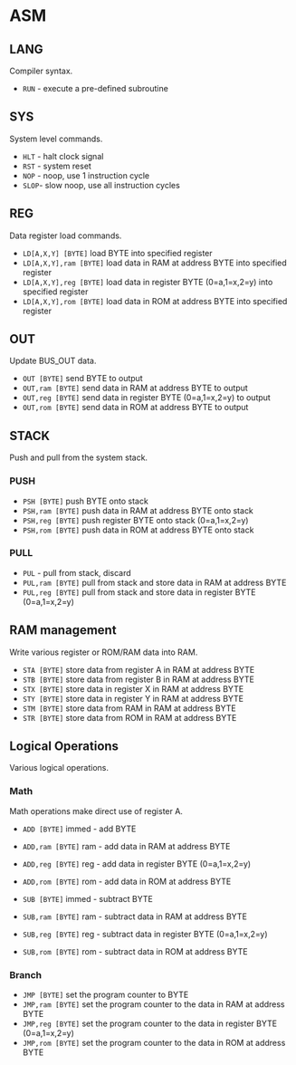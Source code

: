 # ASM

## LANG
Compiler syntax.
* `RUN` - execute a pre-defined subroutine


## SYS
System level commands.
* `HLT` - halt clock signal
* `RST` - system reset
* `NOP` - noop, use 1 instruction cycle
* `SLOP`- slow noop, use all instruction cycles

## REG
Data register load commands.
* `LD[A,X,Y] [BYTE]` load BYTE into specified register
* `LD[A,X,Y],ram [BYTE]` load data in RAM at address BYTE into specified register
* `LD[A,X,Y],reg [BYTE]` load data in register BYTE (0=a,1=x,2=y) into specified register
* `LD[A,X,Y],rom [BYTE]` load data in ROM at address BYTE into specified register

## OUT
Update BUS_OUT data.
* `OUT [BYTE]` send BYTE to output
* `OUT,ram [BYTE]` send data in RAM at address BYTE to output
* `OUT,reg [BYTE]` send data in register BYTE (0=a,1=x,2=y) to output
* `OUT,rom [BYTE]` send data in ROM at address BYTE to output

## STACK
Push and pull from the system stack.

### PUSH
* `PSH [BYTE]` push BYTE onto stack
* `PSH,ram [BYTE]` push data in RAM at address BYTE onto stack
* `PSH,reg [BYTE]` push register BYTE onto stack (0=a,1=x,2=y)
* `PSH,rom [BYTE]` push data in ROM at address BYTE onto stack

### PULL
* `PUL` - pull from stack, discard
* `PUL,ram [BYTE]` pull from stack and store data in RAM at address BYTE
* `PUL,reg [BYTE]` pull from stack and store data in register BYTE (0=a,1=x,2=y)


## RAM management
Write various register or ROM/RAM data into RAM.
* `STA [BYTE]` store data from register A in RAM at address BYTE
* `STB [BYTE]` store data from register B in RAM at address BYTE
* `STX [BYTE]` store data in register X in RAM at address BYTE
* `STY [BYTE]` store data in register Y in RAM at address BYTE
* `STM [BYTE]` store data from RAM in RAM at address BYTE
* `STR [BYTE]` store data from ROM in RAM at address BYTE

## Logical Operations
Various logical operations.

### Math
Math operations make direct use of register A.

* `ADD [BYTE]` immed - add BYTE
* `ADD,ram [BYTE]` ram - add data in RAM at address BYTE
* `ADD,reg [BYTE]` reg - add data in register BYTE (0=a,1=x,2=y)
* `ADD,rom [BYTE]` rom - add data in ROM at address BYTE

* `SUB [BYTE]` immed - subtract BYTE
* `SUB,ram [BYTE]` ram - subtract data in RAM at address BYTE
* `SUB,reg [BYTE]` reg - subtract data in register BYTE (0=a,1=x,2=y)
* `SUB,rom [BYTE]` rom - subtract data in ROM at address BYTE

### Branch
* `JMP [BYTE]` set the program counter to BYTE
* `JMP,ram [BYTE]` set the program counter to the data in RAM at address BYTE
* `JMP,reg [BYTE]` set the program counter to the data in register BYTE (0=a,1=x,2=y)
* `JMP,rom [BYTE]` set the program counter to the data in ROM at address BYTE
